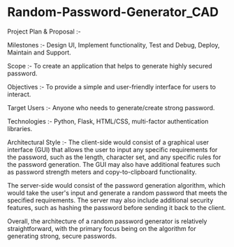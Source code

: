 # Random-Password-Generator_CAD


Project Plan & Proposal :-

Milestones :- Design UI, Implement functionality, Test and Debug, Deploy, Maintain and Support.

Scope :- To create an application that helps to generate highly secured password.

Objectives :- To provide a simple and user-friendly interface for users to interact.

Target Users :- Anyone who needs to generate/create strong password.

Technologies :- Python, Flask, HTML/CSS, multi-factor authentication libraries.




Architectural Style :- The client-side would consist of a graphical user interface (GUI) that allows the user to input any specific requirements for the 
                       password, such as the length, character set, and any specific rules for the password generation. The GUI may also have additional 
                       features such as password strength meters and copy-to-clipboard functionality.

The server-side would consist of the password generation algorithm, which would take the user's input and generate a random password that meets the specified requirements. The server may also include additional security features, such as hashing the password before sending it back to the client.

Overall, the architecture of a random password generator is relatively straightforward, with the primary focus being on the algorithm for generating strong, secure passwords.




